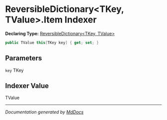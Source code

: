 ﻿# ReversibleDictionary\<TKey, TValue\>.Item Indexer

**Declaring Type:** [ReversibleDictionary\<TKey, TValue\>](../index.md)

```csharp
public TValue this[TKey key] { get; set; }
```

## Parameters

`key`  TKey

## Indexer Value

TValue

___

*Documentation generated by [MdDocs](https://github.com/ap0llo/mddocs)*
